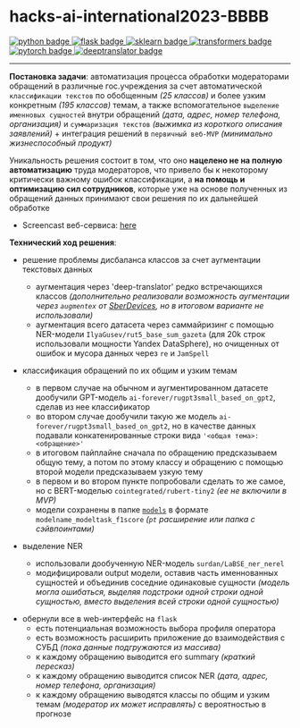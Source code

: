 # hacks-ai-international2023-BBBB
<div id="badges">
    <a href="https://www.python.org">
        <img src="https://img.shields.io/badge/python-6a6a6a?style=flat&logo=python&logoColor=white" alt="python badge"/>
    </a>
    <a href="https://flask.palletsprojects.com/en/latest/">
        <img src="https://img.shields.io/badge/flask-42aaff?style=flat&logo=flask&logoColor=white" alt="flask badge"/>
    </a>
    <a href="https://scikit-learn.org">
        <img src="https://img.shields.io/badge/sklearn-597b9a?style=flat&logo=sklearn&logoColor=white" alt="sklearn badge"/>
    </a>
    <a href="https://huggingface.co/docs/transformers/index">
        <img src="https://img.shields.io/badge/transformers-ffcf48?style=flat&logo=transformers&logoColor=white" alt="transformers badge"/>
    </a>
    <a href="https://pytorch.org/">
        <img src="https://img.shields.io/badge/pytorch-CB2C31?style=flat&logo=pytorch&logoColor=white" alt="pytorch badge"/>
    </a>
    <a href="https://deep-translator.readthedocs.io/en/stable/README.html">
        <img src="https://img.shields.io/badge/deeptranslator-c27ba0?style=flat&logo=deeptranslator&logoColor=white" alt="deeptranslator badge"/>
    </a>
</div>

___

**Постановка задачи**: автоматизация процесса обработки модераторами обращений в различные гос.учреждения за счет автоматической `классификации текстов` по обобщенным *(25 классов)* и более узким конкретным *(195 классов)* темам, а также вспомогательное `выделение именновых сущностей` внутри обращений *(дата, адрес, номер телефона, организация)* и `суммаризация текстов` *(выжимка из короткого описания заявлений)* + интеграция решений в `первичный веб-MVP` *(минимально жизнеспособный продукт)*

Уникальность решения состоит в том, что оно **нацелено не на полную автоматизацию** труда модераторов, что привело бы к некоторому критически важному ошибок классификации, а **на помощь и оптимизацию сил сотрудников**, которые уже на основе полученных из обращений данных принимают свои решения по их дальнейшей обработке

- Screencast веб-сервиса: [here]()

**Технический ход решения**:
- решение проблемы дисбаланса классов за счет аугментации текстовых данных
  - аугментация через 'deep-translator' редко встречающихся классов *(дополнительно реализовали возможность аугментации через `augmentex` от [SberDevices](https://github.com/ai-forever/augmentex?ysclid=lpcqt7gyks801496770), но в итоговом варианте не использовали)*
  - аугментация всего датасета через саммайризинг с помощью NER-модели `IlyaGusev/rut5_base_sum_gazeta` (для 20k строк использовали мощности Yandex DataSphere), но очищенных от ошибок и мусора данных через `re` и `JamSpell`
  <p> </p>

- классификация обращений по их общим и узким темам
  - в первом случае на обычном и аугментированном датасете дообучили GPT-модель `ai-forever/rugpt3small_based_on_gpt2`, сделав из нее классификатор 
  - во втором случае дообучили такую же модель `ai-forever/rugpt3small_based_on_gpt2`, но в качестве данных подавали конкатенированные строки вида `'<общая тема>: <обращение>'`
  - в итоговом пайплайне сначала по обращению предсказываем общую тему, а потом по этому классу и обращению с помощью второй модели предсказываем узкую тему
  - в первом и во втором пункте попробовали сделать то же самое, но с BERT-моделью `cointegrated/rubert-tiny2` *(ее не включили в MVP)*
  - модели сохранены в папке [`models`](https://drive.google.com/drive/folders/1k9gxIuB-eFLvLA1ISsqFlCT8uXwzl2VU?usp=sharing) в формате `modelname_modeltask_f1score` *(`pt` расширение или папка с сэйвпоинтами)*
  <p> </p>

- выделение NER
    - использовали дообученную NER-модель `surdan/LaBSE_ner_nerel`
    - модифицировали output модели, оставив часть именнованных сущностей и объединив соседние одинаковые сущности *(модель могла ошибаться, выделяя подстроки одной строки одной сущностью, вместо выделения всей строки одной сущностью)*
<p> </p>

- обернули все в web-интерфейс на `flask`
    - есть потенциальная возможность выбора профиля оператора
    - есть возможность расширить приложение до взаимодействия с СУБД *(пока данные подгружаются из массива)*
    - к каждому обращению выводится его summary *(краткий пересказ)*
    - к каждому обращению выводится список NER *(дата, адрес, номер телефона, организация)*
    - к каждому обращению выводятся классы по общим и узким темам *(модератор их может исправлять)* с вероятностью в прогнозе
